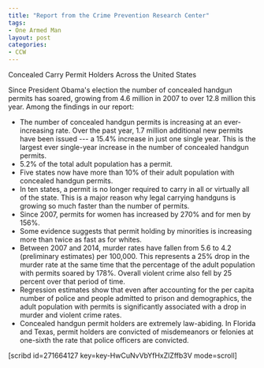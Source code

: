 ```yaml
---
title: "Report from the Crime Prevention Research Center"
tags:
- One Armed Man
layout: post
categories:
- CCW
---
```


Concealed Carry Permit Holders Across the United States

Since President Obama's election the number of concealed handgun permits has soared, growing from 4.6 million in 2007 to over 12.8 million this year. Among the findings in our report:

- The number of concealed handgun permits is increasing at an ever-increasing rate. Over the past year, 1.7 million additional new permits have been issued --- a 15.4% increase in just one single year. This is the largest ever single-year increase in the number of concealed handgun permits.
- 5.2% of the total adult population has a permit.
- Five states now have more than 10% of their adult population with concealed handgun permits.
- In ten states, a permit is no longer required to carry in all or virtually all of the state. This is a major reason why legal carrying handguns is growing so much faster than the number of permits.
- Since 2007, permits for women has increased by 270% and for men by 156%.
- Some evidence suggests that permit holding by minorities is increasing more than twice as fast as for whites.
- Between 2007 and 2014, murder rates have fallen from 5.6 to 4.2 (preliminary estimates) per 100,000. This represents a 25% drop in the murder rate at the same time that the percentage of the adult population with permits soared by 178%. Overall violent crime also fell by 25 percent over that period of time.
- Regression estimates show that even after accounting for the per capita number of police and people admitted to prison and demographics, the adult population with permits is significantly associated with a drop in murder and violent crime rates.
- Concealed handgun permit holders are extremely law-abiding. In Florida and Texas, permit holders are convicted of misdemeanors or felonies at one-sixth the rate that police officers are convicted.

\[scribd id=271664127 key=key-HwCuNvVbYfHxZlZffb3V mode=scroll\]
